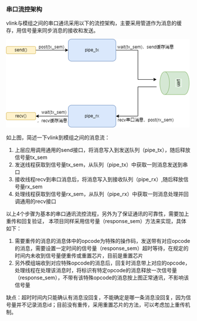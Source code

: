 ### 串口流控架构

vlink与模组之间的串口通讯采用以下的流控架构，主要采用管道作为消息的缓存，用信号量来同步消息的接收和发送。

![avatar](uart.png)

如上图，简述一下vlink到模组之间的消息流：

1. 上层应用调用通用的send接口，将消息写入到发送队列（pipe_tx），随后释放信号量tx_sem
2. 发送线程获取到信号量tx_sem，从队列（pipe_tx）中获取一则消息发送到串口
3. 接收线程recv到串口消息后，将消息写入到接收队列（pipe_rx）,随后释放信号量rx_sem
4. 处理线程获取到信号量rx_sem，从队列（pipe_rx）中获取一则消息处理并回调通用的recv接口

以上4个步骤为基本的串口通讯流控流程，另外为了保证通讯的可靠性，需要加上重传和回复验证， 本项目同样采用信号量（response_sem）方法来实现，具体如下：

1. 需要重传的消息的消息体中的opcode为特殊的操作码，发送带有对应opcode的消息，需要设置一定时间的信号量（response_sem）超时等待，在规定的时间内未收到信号量便重传或重置芯片，目前是重置芯片
2. 另外模组端收到对应特殊opcode的消息后，回复时消息带上对应的opcode，处理线程在处理该消息时，将标识有特定opcode的消息释放一次信号量（response_sem），不带有该特殊opcode的消息按上图正常通讯，不影响该信号量



​	缺点：超时时间内只能确认有消息没回复，不能确定是哪一条消息没回复，因为信号量并不记录消息id；目前没有重传，采用重置芯片的方法，可以考虑加上重传机制。